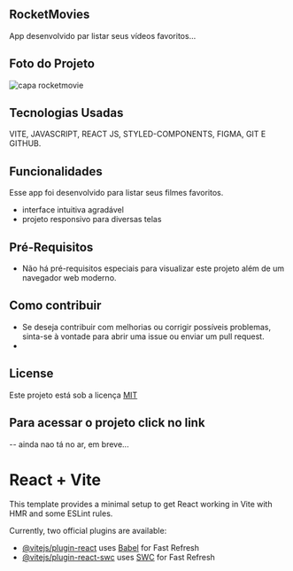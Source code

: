 ## RocketMovies 

App desenvolvido par listar seus vídeos favoritos...

## Foto do Projeto

![capa rocketmovie](https://github.com/dantascrispim/rocketmovies/assets/114705745/948c3311-0f17-4882-a090-bdb7daf4dba1)

## Tecnologias Usadas
  VITE, JAVASCRIPT, REACT JS, STYLED-COMPONENTS, FIGMA, GIT E GITHUB.

## Funcionalidades
  Esse app foi desenvolvido para listar seus filmes favoritos.
  * interface intuitiva agradável
  * projeto responsivo para diversas telas

## Pré-Requisitos

  * Não há pré-requisitos especiais para visualizar este projeto além de um navegador web moderno.
## Como contribuir

  * Se deseja contribuir com melhorias ou corrigir possíveis problemas, sinta-se à vontade para abrir uma issue ou enviar um pull request.
  * 
## License
Este projeto está sob a licença [MIT](https://choosealicense.com/licenses/mit/)

## Para acessar o projeto click no link 
-- ainda nao tá no ar, em breve...

# React + Vite

This template provides a minimal setup to get React working in Vite with HMR and some ESLint rules.

Currently, two official plugins are available:

- [@vitejs/plugin-react](https://github.com/vitejs/vite-plugin-react/blob/main/packages/plugin-react/README.md) uses [Babel](https://babeljs.io/) for Fast Refresh
- [@vitejs/plugin-react-swc](https://github.com/vitejs/vite-plugin-react-swc) uses [SWC](https://swc.rs/) for Fast Refresh
